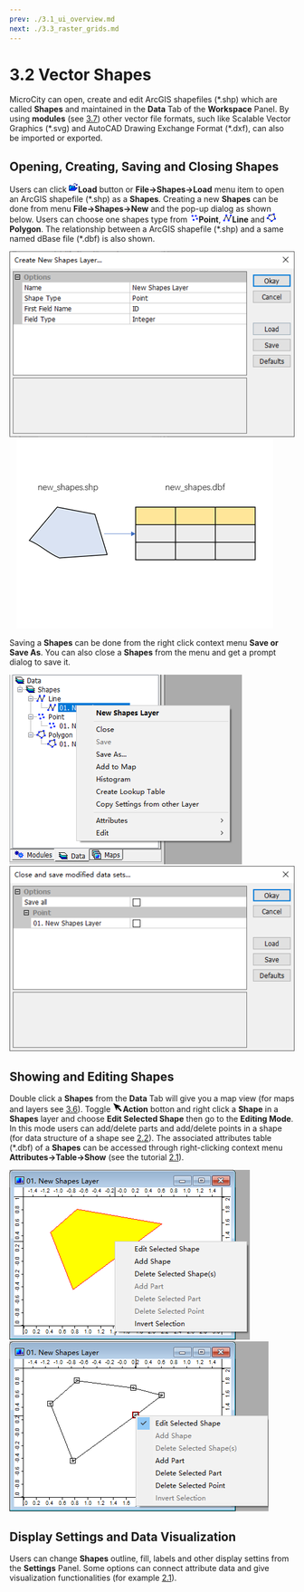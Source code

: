 ```yaml
---
prev: ./3.1_ui_overview.md
next: ./3.3_raster_grids.md
---
```

# 3.2 Vector Shapes
MicroCity can open, create and edit ArcGIS shapefiles (\*.shp) which are called **Shapes** and maintained in the **Data** Tab of the **Workspace** Panel. By using **modules** (see [3.7](3.7_modules.md)) other vector file formats, such like Scalable Vector Graphics (\*.svg) and AutoCAD Drawing Exchange Format (\*.dxf), can also be imported or exported.
## Opening, Creating, Saving and Closing Shapes
Users can click ![button](./imgs/button_load.png)**Load** button or **File->Shapes->Load** menu item to open an ArcGIS shapefile (\*.shp) as a **Shapes**. Creating a new **Shapes** can be done from menu **File->Shapes->New** and the pop-up dialog as shown below. Users can choose one shapes type from ![icon_shapes_point](./imgs/icon_shapes_point.png)**Point**, ![icon_shapes_line](./imgs/icon_shapes_line.png)**Line** and ![icon_shapes_polygon](./imgs/icon_shapes_polygon.png)**Polygon**. The relationship between a ArcGIS shapefile (\*.shp) and a same named dBase file (\*.dbf) is also shown.

![new shapes](./imgs/new_shapes.png) &nbsp;&nbsp; ![shape_files](./imgs/shapes_files.png)

Saving a **Shapes** can be done from the right click context menu **Save or Save As**. You can also close a **Shapes** from the menu and get a prompt dialog to save it.

![shapes menu](./imgs/shapes_menu.png) &nbsp;&nbsp; ![close and save](./imgs/close_save_shapes.png)

## Showing and Editing Shapes
Double click a **Shapes** from the **Data** Tab will give you a map view (for maps and layers see [3.6](3.6_maps_and_layers.md)). Toggle ![button](./imgs/button_action.png)**Action** botton and right click a **Shape** in a **Shapes** layer and choose **Edit Selected Shape** then go to the **Editing Mode**. In this mode users can add/delete parts and add/delete points in a shape (for data structure of a shape see [2.2](2.2_searching_for_countries.md)). The associated attributes table (\*.dbf) of a **Shapes** can be accessed through right-clicking context menu **Attributes->Table->Show** (see the tutorial [2.1](2.1_showing_a_world_map.md)). 

![edit shape](./imgs/edit_shape.png) &nbsp;&nbsp; ![edit point](./imgs/edit_point.png)

## Display Settings and Data Visualization
Users can change **Shapes** outline, fill, labels and other display settins from the **Settings** Panel. Some options can connect attribute data and give visualization functionalities (for example [2.1](2.1_showing_a_world_map.md)).
